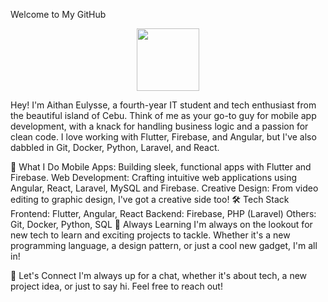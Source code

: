 Welcome to My GitHub
<div id="header" align="center">
  <img src="[https://media.giphy.com/media/M9gbBd9nbDrOTu1Mqx/giphy.gif](https://giphy.com/gifs/pudgypenguins-pudgy-penguin-penguins-CuuSHzuc0O166MRfjt.gif)" width="100"/>
</div>

Hey! I'm Aithan Eulysse, a fourth-year IT student and tech enthusiast from the beautiful island of Cebu. Think of me as your go-to guy for mobile app development, with a knack for handling business logic and a passion for clean code. I love working with Flutter, Firebase, and Angular, but I've also dabbled in Git, Docker, Python, Laravel, and React.

🎨 What I Do
Mobile Apps: Building sleek, functional apps with Flutter and Firebase.
Web Development: Crafting intuitive web applications using Angular, React, Laravel, MySQL and Firebase.
Creative Design: From video editing to graphic design, I've got a creative side too!
🛠️ Tech Stack
Frontend: Flutter, Angular, React
Backend: Firebase, PHP (Laravel)
Others: Git, Docker, Python, SQL
🌱 Always Learning
I'm always on the lookout for new tech to learn and exciting projects to tackle. Whether it's a new programming language, a design pattern, or just a cool new gadget, I'm all in!

💬 Let's Connect
I'm always up for a chat, whether it's about tech, a new project idea, or just to say hi. Feel free to reach out!
